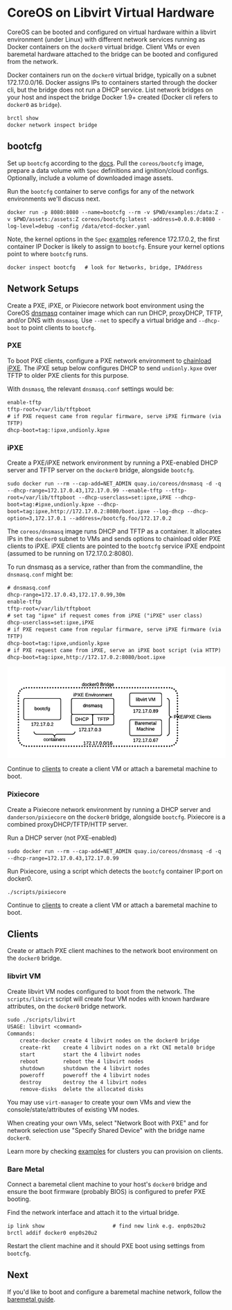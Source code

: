 
# CoreOS on Libvirt Virtual Hardware

CoreOS can be booted and configured on virtual hardware within a libvirt environment (under Linux) with different network services running as Docker containers on the `docker0` virtual bridge. Client VMs or even baremetal hardware attached to the bridge can be booted and configured from the network.

Docker containers run on the `docker0` virtual bridge, typically on a subnet 172.17.0.0/16. Docker assigns IPs to containers started through the docker cli, but the bridge does not run a DHCP service. List network bridges on your host and inspect the bridge Docker 1.9+ created (Docker cli refers to `docker0` as `bridge`).

    brctl show
    docker network inspect bridge

## bootcfg

Set up `bootcfg` according to the [docs](bootcfg.md). Pull the `coreos/bootcfg` image, prepare a data volume with `Spec` definitions and ignition/cloud configs. Optionally, include a volume of downloaded image assets.

Run the `bootcfg` container to serve configs for any of the network environments we'll discuss next.

    docker run -p 8080:8080 --name=bootcfg --rm -v $PWD/examples:/data:Z -v $PWD/assets:/assets:Z coreos/bootcfg:latest -address=0.0.0.0:8080 -log-level=debug -config /data/etcd-docker.yaml

Note, the kernel options in the `Spec` [examples](../examples) reference 172.17.0.2, the first container IP Docker is likely to assign to `bootcfg`. Ensure your kernel options point to where `bootcfg` runs.

    docker inspect bootcfg   # look for Networks, bridge, IPAddress

## Network Setups

Create a PXE, iPXE, or Pixiecore network boot environment using the CoreOS [dnsmasq](../contrib/dnsmasq) container image which can run DHCP, proxyDHCP, TFTP, and/or DNS with `dnsmasq`. Use `--net` to specify a virtual bridge and `--dhcp-boot` to point clients to `bootcfg`.

### PXE

To boot PXE clients, configure a PXE network environment to [chainload iPXE](http://ipxe.org/howto/chainloading). The iPXE setup below configures DHCP to send `undionly.kpxe` over TFTP to older PXE clients for this purpose.

With `dnsmasq`, the relevant `dnsmasq.conf` settings would be:

    enable-tftp
    tftp-root=/var/lib/tftpboot
    # if PXE request came from regular firmware, serve iPXE firmware (via TFTP)
    dhcp-boot=tag:!ipxe,undionly.kpxe

### iPXE

Create a PXE/iPXE network environment by running a PXE-enabled DHCP server and TFTP server on the `docker0` bridge, alongside `bootcfg`.

```
sudo docker run --rm --cap-add=NET_ADMIN quay.io/coreos/dnsmasq -d -q --dhcp-range=172.17.0.43,172.17.0.99 --enable-tftp --tftp-root=/var/lib/tftpboot --dhcp-userclass=set:ipxe,iPXE --dhcp-boot=tag:#ipxe,undionly.kpxe --dhcp-boot=tag:ipxe,http://172.17.0.2:8080/boot.ipxe --log-dhcp --dhcp-option=3,172.17.0.1 --address=/bootcfg.foo/172.17.0.2
```

The `coreos/dnsmasq` image runs DHCP and TFTP as a container. It allocates IPs in the `docker0` subnet to VMs and sends options to chainload older PXE clients to iPXE. iPXE clients are pointed to the `bootcfg` service iPXE endpoint (assumed to be running on 172.17.0.2:8080).

To run dnsmasq as a service, rather than from the commandline, the `dnsmasq.conf` might be:

```
# dnsmasq.conf
dhcp-range=172.17.0.43,172.17.0.99,30m
enable-tftp
tftp-root=/var/lib/tftpboot
# set tag "ipxe" if request comes from iPXE ("iPXE" user class)
dhcp-userclass=set:ipxe,iPXE
# if PXE request came from regular firmware, serve iPXE firmware (via TFTP)
dhcp-boot=tag:!ipxe,undionly.kpxe
# if PXE request came from iPXE, serve an iPXE boot script (via HTTP)
dhcp-boot=tag:ipxe,http://172.17.0.2:8080/boot.ipxe
```

<img src='img/libvirt-ipxe.png' class="img-center" alt="Libvirt iPXE network environment"/>

Continue to [clients](#clients) to create a client VM or attach a baremetal machine to boot.

### Pixiecore

Create a Pixiecore network environment by running a DHCP server and `danderson/pixiecore` on the `docker0` bridge, alongside `bootcfg`. Pixiecore is a combined proxyDHCP/TFTP/HTTP server.

Run a DHCP server (not PXE-enabled)

```
sudo docker run --rm --cap-add=NET_ADMIN quay.io/coreos/dnsmasq -d -q --dhcp-range=172.17.0.43,172.17.0.99
```

Run Pixiecore, using a script which detects the `bootcfg` container IP:port on docker0.

    ./scripts/pixiecore

Continue to [clients](#clients) to create a client VM or attach a baremetal machine to boot.

## Clients

Create or attach PXE client machines to the network boot environment on the `docker0` bridge.

### libvirt VM

Create libvirt VM nodes configured to boot from the network. The `scripts/libvirt` script will create four VM nodes with known hardware attributes, on the `docker0` bridge network.

    sudo ./scripts/libvirt
    USAGE: libvirt <command>
    Commands:
        create-docker create 4 libvirt nodes on the docker0 bridge
        create-rkt    create 4 libvirt nodes on a rkt CNI metal0 bridge
        start         start the 4 libvirt nodes
        reboot        reboot the 4 libvirt nodes
        shutdown      shutdown the 4 libvirt nodes
        poweroff      poweroff the 4 libvirt nodes
        destroy       destroy the 4 libvirt nodes
        remove-disks  delete the allocated disks

You may use `virt-manager` to create your own VMs and view the console/state/attributes of existing VM nodes.

When creating your own VMs, select "Network Boot with PXE" and for network selection use "Specify Shared Device" with the bridge name `docker0`.

Learn more by checking [examples](../examples) for clusters you can provision on clients.

### Bare Metal

Connect a baremetal client machine to your host's `docker0` bridge and ensure the boot firmware (probably BIOS) is configured to prefer PXE booting.

Find the network interface and attach it to the virtual bridge.

    ip link show                      # find new link e.g. enp0s20u2
    brctl addif docker0 enp0s20u2

Restart the client machine and it should PXE boot using settings from `bootcfg`.

## Next

If you'd like to boot and configure a baremetal machine network, follow the [baremetal guide](physical-hardware.md).
